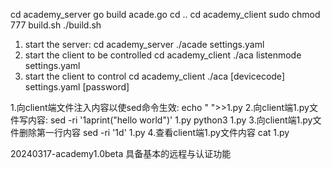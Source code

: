 cd academy_server
go build acade.go
cd ..
cd academy_client
sudo chmod 777 build.sh
./build.sh
1. start the server:
cd academy_server
./acade settings.yaml
2. start the client to be controlled
cd academy_client
./aca listenmode settings.yaml
3. start the client to control
cd academy_client
./aca [devicecode] settings.yaml [password]

1.向client端文件注入内容以使sed命令生效:
echo " ">>1.py
2.向client端1.py文件写内容:
sed -ri '1aprint("hello world")' 1.py
python3 1.py
3.向client端1.py文件删除第一行内容
sed -ri '1d' 1.py
4.查看client端1.py文件内容
cat 1.py

20240317-academy1.0beta
具备基本的远程与认证功能